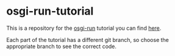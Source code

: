 # osgi-run-tutorial

This is a repository for the [osgi-run](https://github.com/renatoathaydes/osgi-run) tutorial you can find
[here](https://sites.google.com/a/athaydes.com/renato-athaydes/posts/osgi-runtutorial-runyourjavakotlinfregecodeinosgi).

Each part of the tutorial has a different git branch, so choose the appropriate branch to see the correct code.
